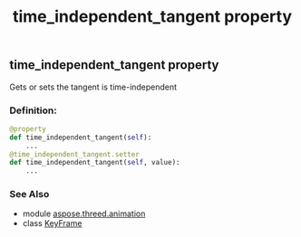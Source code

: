 ﻿---
title: time_independent_tangent property
second_title: Aspose.3D for Python via .NET API References
description: 
type: docs
weight: 160
url: /python-net/aspose.threed.animation/keyframe/time_independent_tangent/
is_root: false
---

## time_independent_tangent property


Gets or sets the tangent is time-independent
### Definition:
```python
@property
def time_independent_tangent(self):
    ...
@time_independent_tangent.setter
def time_independent_tangent(self, value):
    ...
```

### See Also
* module [aspose.threed.animation](../../)
* class [KeyFrame](/3d/python-net/aspose.threed.animation/keyframe)
